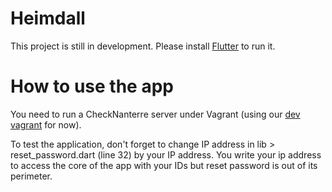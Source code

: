 # Heimdall

This project is still in development. Please install [Flutter](https://flutter.dev/docs/get-started/install) to run it.

# How to use the app

You need to run a CheckNanterre server under Vagrant (using our [dev vagrant](https://github.com/ChaudhryHaseeb/Check-Nanterre) for now).

To test the application, don't forget to change IP address in lib > reset_password.dart (line 32) by your IP address. You write your ip address to access the core of the app with your IDs but reset password is out of its perimeter.
